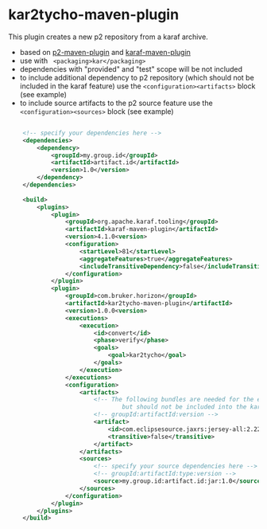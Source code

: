 # kar2tycho-maven-plugin

This plugin creates a new p2 repository from a karaf archive.

* based on [p2-maven-plugin](https://github.com/reficio/p2-maven-plugin) and [karaf-maven-plugin](https://github.com/apache/karaf/blob/master/manual/src/main/asciidoc/developer-guide/karaf-maven-plugin.adoc) 
* use with <code> &lt;packaging&gt;kar&lt;/packaging&gt;</code>
* dependencies with "provided" and "test" scope will be not included
* to include additional dependency to p2 repository (which should not be included in the karaf feature) use the <code>&lt;configuration&gt;&lt;artifacts&gt;</code> block (see example)
* to include source artifacts to the p2 source feature use the <code>&lt;configuration&gt;&lt;sources&gt;</code> block (see example)

```xml

	<!-- specify your dependencies here -->
	<dependencies>
		<dependency>
			<groupId>my.group.id</groupId>
			<artifactId>artifact.id</artifactId>
			<version>1.0</version>
		</dependency>
	</dependencies>
	
	<build>
		<plugins>
			<plugin>
				<groupId>org.apache.karaf.tooling</groupId>
				<artifactId>karaf-maven-plugin</artifactId>
				<version>4.1.0<version>
				<configuration>
					<startLevel>81</startLevel>
					<aggregateFeatures>true</aggregateFeatures>
					<includeTransitiveDependency>false</includeTransitiveDependency>
				</configuration>
			</plugin>
			<plugin>
				<groupId>com.bruker.horizon</groupId>
				<artifactId>kar2tycho-maven-plugin</artifactId>
				<version>1.0.0<version>
				<executions>
					<execution>
						<id>convert</id>
						<phase>verify</phase>
						<goals>
							<goal>kar2tycho</goal>
						</goals>
					</execution>
				</executions>
				<configuration>
					<artifacts>
						<!-- The following bundles are needed for the eclipse RCP client, 
								but should not be included into the karaf feature -->
						<!-- groupId:artifactId:version -->
						<artifact>
							<id>com.eclipsesource.jaxrs:jersey-all:2.22.2</id>
							<transitive>false</transitive>
						</artifact>
					</artifacts>
					<sources>
						<!-- specify your source dependencies here -->
						<!-- groupId:artifactId:type:version -->
						<source>my.group.id:artifact.id:jar:1.0</source>
					</sources>
				</configuration>
			</plugin>
		</plugins>
	</build>
```